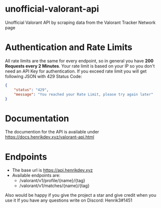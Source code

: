 # unofficial-valorant-api
Unofficial Valorant API by scraping data from the Valorant Tracker Network page

# Authentication and Rate Limits
All rate limits are the same for every endpoint, so in general you have **200 Requests every 2 Minutes**. Your rate limit is based on your IP so you don't need an API Key for authentication.
If you exceed rate limit you will get following JSON with 429 Status Code:
```json
{
    "status": "429",
    "message": "You reached your Rate Limit, please try again later"
}
```
# Documentation
The documention for the API is available under https://docs.henrikdev.xyz/valorant-api.html

# Endpoints
- The base url is https://api.henrikdev.xyz
- Available endpoints are:
  - /valorant/v1/profile/{name}/{tag}
  - /valorant/v1/matches/{name}/{tag}

Also would be happy if you give the project a star and give credit when you use it
If you have any questions write on Discord: Henrik3#1451
